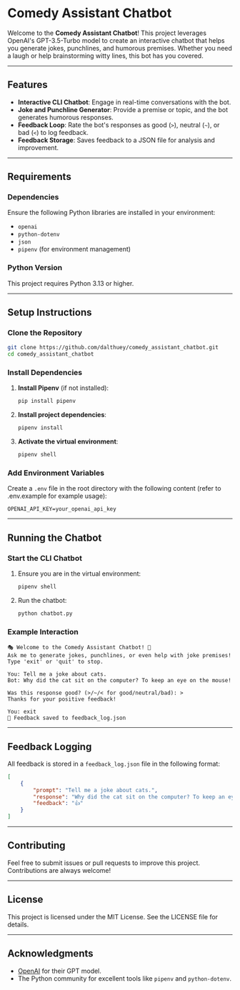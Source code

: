 # Comedy Assistant Chatbot

Welcome to the **Comedy Assistant Chatbot**! This project leverages OpenAI's GPT-3.5-Turbo model to create an interactive chatbot that helps you generate jokes, punchlines, and humorous premises. Whether you need a laugh or help brainstorming witty lines, this bot has you covered.

---

## Features
- **Interactive CLI Chatbot**: Engage in real-time conversations with the bot.
- **Joke and Punchline Generator**: Provide a premise or topic, and the bot generates humorous responses.
- **Feedback Loop**: Rate the bot's responses as good (`>`), neutral (`~`), or bad (`<`) to log feedback.
- **Feedback Storage**: Saves feedback to a JSON file for analysis and improvement.

---

## Requirements

### Dependencies
Ensure the following Python libraries are installed in your environment:
- `openai`
- `python-dotenv`
- `json`
- `pipenv` (for environment management)

### Python Version
This project requires Python 3.13 or higher.

---

## Setup Instructions

### Clone the Repository
```bash
git clone https://github.com/dalthuey/comedy_assistant_chatbot.git
cd comedy_assistant_chatbot
```

### Install Dependencies
1. **Install Pipenv** (if not installed):
   ```bash
   pip install pipenv
   ```
2. **Install project dependencies**:
   ```bash
   pipenv install
   ```
3. **Activate the virtual environment**:
   ```bash
   pipenv shell
   ```

### Add Environment Variables
Create a `.env` file in the root directory with the following content (refer to .env.example for example usage):
```plaintext
OPENAI_API_KEY=your_openai_api_key
```

---

## Running the Chatbot

### Start the CLI Chatbot
1. Ensure you are in the virtual environment:
   ```bash
   pipenv shell
   ```
2. Run the chatbot:
   ```bash
   python chatbot.py
   ```

### Example Interaction
```plaintext
🎭 Welcome to the Comedy Assistant Chatbot! 🤣
Ask me to generate jokes, punchlines, or even help with joke premises!
Type 'exit' or 'quit' to stop.

You: Tell me a joke about cats.
Bot: Why did the cat sit on the computer? To keep an eye on the mouse!

Was this response good? (>/~/< for good/neutral/bad): >
Thanks for your positive feedback!

You: exit
📁 Feedback saved to feedback_log.json
```

---

## Feedback Logging
All feedback is stored in a `feedback_log.json` file in the following format:
```json
[
    {
        "prompt": "Tell me a joke about cats.",
        "response": "Why did the cat sit on the computer? To keep an eye on the mouse!",
        "feedback": "👍"
    }
]
```

---

## Contributing
Feel free to submit issues or pull requests to improve this project. Contributions are always welcome!

---

## License
This project is licensed under the MIT License. See the LICENSE file for details.

---

## Acknowledgments
- [OpenAI](https://openai.com/) for their GPT model.
- The Python community for excellent tools like `pipenv` and `python-dotenv`.
